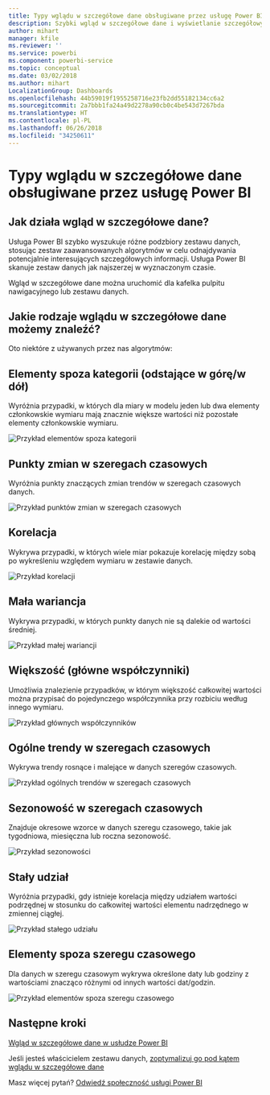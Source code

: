 ```yaml
---
title: Typy wglądu w szczegółowe dane obsługiwane przez usługę Power BI
description: Szybki wgląd w szczegółowe dane i wyświetlanie szczegółowych danych przy użyciu usługi Power BI.
author: mihart
manager: kfile
ms.reviewer: ''
ms.service: powerbi
ms.component: powerbi-service
ms.topic: conceptual
ms.date: 03/02/2018
ms.author: mihart
LocalizationGroup: Dashboards
ms.openlocfilehash: 44b59019f1955258716e23fb2dd55182134cc6a2
ms.sourcegitcommit: 2a7bbb1fa24a49d2278a90cb0c4be543d7267bda
ms.translationtype: HT
ms.contentlocale: pl-PL
ms.lasthandoff: 06/26/2018
ms.locfileid: "34250611"
---
```

# <a name="types-of-insights-supported-by-power-bi"></a>Typy wglądu w szczegółowe dane obsługiwane przez usługę Power BI
## <a name="how-does-insights-work"></a>Jak działa wgląd w szczegółowe dane?
Usługa Power BI szybko wyszukuje różne podzbiory zestawu danych, stosując zestaw zaawansowanych algorytmów w celu odnajdywania potencjalnie interesujących szczegółowych informacji. Usługa Power BI skanuje zestaw danych jak najszerzej w wyznaczonym czasie.

Wgląd w szczegółowe dane można uruchomić dla kafelka pulpitu nawigacyjnego lub zestawu danych.   

## <a name="what-types-of-insights-can-we-find"></a>Jakie rodzaje wglądu w szczegółowe dane możemy znaleźć?
Oto niektóre z używanych przez nas algorytmów:

## <a name="category-outliers-topbottom"></a>Elementy spoza kategorii (odstające w górę/w dół)
Wyróżnia przypadki, w których dla miary w modelu jeden lub dwa elementy członkowskie wymiaru mają znacznie większe wartości niż pozostałe elementy członkowskie wymiaru.  

![Przykład elementów spoza kategorii](media/service-insight-types/pbi_auto_insight_types_category_outliers.png)

## <a name="change-points-in-a-time-series"></a>Punkty zmian w szeregach czasowych
Wyróżnia punkty znaczących zmian trendów w szeregach czasowych danych.

![Przykład punktów zmian w szeregach czasowych](media/service-insight-types/pbi_auto_insight_types_changepoint.png)

## <a name="correlation"></a>Korelacja
Wykrywa przypadki, w których wiele miar pokazuje korelację między sobą po wykreśleniu względem wymiaru w zestawie danych.

![Przykład korelacji](media/service-insight-types/pbi_auto_insight_types_correlation.png)

## <a name="low-variance"></a>Mała wariancja
Wykrywa przypadki, w których punkty danych nie są dalekie od wartości średniej.

![Przykład małej wariancji](media/service-insight-types/power-bi-low-variance.png)

## <a name="majority-major-factors"></a>Większość (główne współczynniki)
Umożliwia znalezienie przypadków, w którym większość całkowitej wartości można przypisać do pojedynczego współczynnika przy rozbiciu według innego wymiaru.  

![Przykład głównych współczynników](media/service-insight-types/pbi_auto_insight_types_majority.png)

## <a name="overall-trends-in-time-series"></a>Ogólne trendy w szeregach czasowych
Wykrywa trendy rosnące i malejące w danych szeregów czasowych.

![Przykład ogólnych trendów w szeregach czasowych](media/service-insight-types/pbi_auto_insight_types_trend.png)

## <a name="seasonality-in-time-series"></a>Sezonowość w szeregach czasowych
Znajduje okresowe wzorce w danych szeregu czasowego, takie jak tygodniowa, miesięczna lub roczna sezonowość.

![Przykład sezonowości](media/service-insight-types/pbi_auto_insight_types_seasonality_new.png)

## <a name="steady-share"></a>Stały udział
Wyróżnia przypadki, gdy istnieje korelacja między udziałem wartości podrzędnej w stosunku do całkowitej wartości elementu nadrzędnego w zmiennej ciągłej.

![Przykład stałego udziału](media/service-insight-types/pbi_auto_insight_types_steadyshare.png)

## <a name="time-series-outliers"></a>Elementy spoza szeregu czasowego
Dla danych w szeregu czasowym wykrywa określone daty lub godziny z wartościami znacząco różnymi od innych wartości dat/godzin.

![Przykład elementów spoza szeregu czasowego](media/service-insight-types/pbi_auto_insight_types_time_series_outliers.png)

## <a name="next-steps"></a>Następne kroki
[Wgląd w szczegółowe dane w usłudze Power BI](service-insights.md)

Jeśli jesteś właścicielem zestawu danych, [zoptymalizuj go pod kątem wglądu w szczegółowe dane](service-insights-optimize.md)

Masz więcej pytań? [Odwiedź społeczność usługi Power BI](http://community.powerbi.com/)

